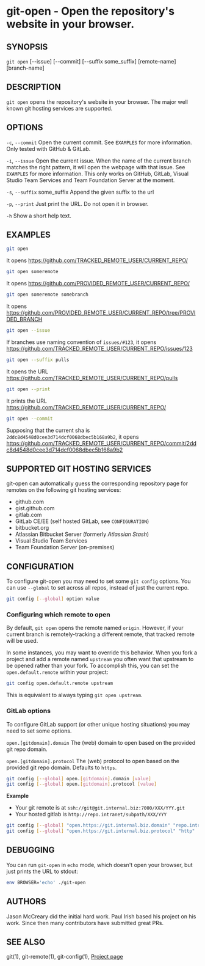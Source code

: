 # git-open - Open the repository's website in your browser.


## SYNOPSIS

`git open` [--issue] [--commit] [--suffix some_suffix] [remote-name] [branch-name]


## DESCRIPTION

`git open` opens the repository's website in your browser. The major well known
git hosting services are supported.


## OPTIONS

`-c`, `--commit`
  Open the current commit. See `EXAMPLES` for more information. 
  Only tested with GitHub & GitLab.

`-i`, `--issue`
  Open the current issue. When the name of the current branch matches the right pattern, 
  it will open the webpage with that issue. See `EXAMPLES` for more information. 
  This only works on GitHub, GitLab, Visual Studio Team Services and Team Foundation Server at the moment.

`-s`, `--suffix` some_suffix
  Append the given suffix to the url

`-p`, `--print`
  Just print the URL. Do not open it in browser.

`-h`
  Show a short help text.

## EXAMPLES

```sh
git open
```

It opens https://github.com/TRACKED_REMOTE_USER/CURRENT_REPO/

```sh
git open someremote
```

It opens https://github.com/PROVIDED_REMOTE_USER/CURRENT_REPO/

```sh
git open someremote somebranch
```

It opens https://github.com/PROVIDED_REMOTE_USER/CURRENT_REPO/tree/PROVIDED_BRANCH

```sh
git open --issue
```

If branches use naming convention of `issues/#123`, it opens
https://github.com/TRACKED_REMOTE_USER/CURRENT_REPO/issues/123

```sh
git open --suffix pulls
```

It opens the URL https://github.com/TRACKED_REMOTE_USER/CURRENT_REPO/pulls

```sh
git open --print
```

It prints the URL https://github.com/TRACKED_REMOTE_USER/CURRENT_REPO/

```sh
git open --commit
```

Supposing that the current sha is `2ddc8d4548d0cee3d714dcf0068dbec5b168a9b2`, it opens
https://github.com/TRACKED_REMOTE_USER/CURRENT_REPO/commit/2ddc8d4548d0cee3d714dcf0068dbec5b168a9b2


## SUPPORTED GIT HOSTING SERVICES

git-open can automatically guess the corresponding repository page for remotes
on the following git hosting services:

- github.com
- gist.github.com
- gitlab.com
- GitLab CE/EE (self hosted GitLab, see `CONFIGURATION`)
- bitbucket.org
- Atlassian Bitbucket Server (formerly _Atlassian Stash_)
- Visual Studio Team Services
- Team Foundation Server (on-premises)


## CONFIGURATION

To configure git-open you may need to set some `git config` options. 
You can use `--global` to set across all repos, instead of just the current repo.

```sh
git config [--global] option value
```

### Configuring which remote to open 

By default, `git open` opens the remote named `origin`. However, if your current branch is remotely-tracking a different remote, that tracked remote will be used.

In some instances, you may want to override this behavior. When you fork a project
and add a remote named `upstream` you often want that upstream to be opened
rather than your fork. To accomplish this, you can set the `open.default.remote` within your project:

```sh
git config open.default.remote upstream
```

This is equivalent to always typing `git open upstream`.


### GitLab options

To configure GitLab support (or other unique hosting situations) you may need to set some options.

`open.[gitdomain].domain`
  The (web) domain to open based on the provided git repo domain.

`open.[gitdomain].protocol`
  The (web) protocol to open based on the provided git repo domain. Defaults to `https`.

```sh
git config [--global] open.[gitdomain].domain [value]
git config [--global] open.[gitdomain].protocol [value]
```

**Example**

- Your git remote is at `ssh://git@git.internal.biz:7000/XXX/YYY.git`
- Your hosted gitlab is `http://repo.intranet/subpath/XXX/YYY`

```sh
git config [--global] "open.https://git.internal.biz.domain" "repo.intranet/subpath"
git config [--global] "open.https://git.internal.biz.protocol" "http"
```


## DEBUGGING

You can run `git-open` in `echo` mode, which doesn't open your browser, but just prints the URL to stdout:

```sh
env BROWSER='echo' ./git-open
```


## AUTHORS

Jason McCreary did the initial hard work. Paul Irish based his project on his work. 
Since then many contributors have submitted great PRs.


## SEE ALSO

git(1), git-remote(1), git-config(1), [Project page](https://github.com/paulirish/git-open)
